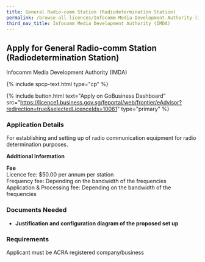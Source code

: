 ```yaml
---
title: General Radio-comm Station (Radiodetermination Station)
permalink: /browse-all-licences/Infocomm-Media-Development-Authority-(IMDA)/General-Radio-comm-Station-(Radiodetermination-Station)
third_nav_title: Infocomm Media Development Authority (IMDA)
---
```


## Apply for General Radio-comm Station (Radiodetermination Station)

Infocomm Media Development Authority (IMDA)

{% include spcp-text.html type="cp" %}

{% include button.html text="Apply on GoBusiness Dashboard" src="https://licence1.business.gov.sg/feportal/web/frontier/eAdvisor?redirection=true&selectedLicenceIds=10061" type="primary" %}

### Application Details

<p>For establishing and setting up of radio communication equipment for radio determination purposes.</p>

**Additional Information**

<p><strong>Fee</strong><br />Licence fee: $50.00 per annum per station<br />Frequency fee: Depending on the bandwidth of the frequencies<br />Application & Processing fee: Depending on the bandwidth of the frequencies</p>

### Documents Needed

<ul>
 <li><strong>Justification and configuration diagram of the proposed set up</strong></li>
 </ul>

### Requirements

Applicant must be ACRA registered company/business

